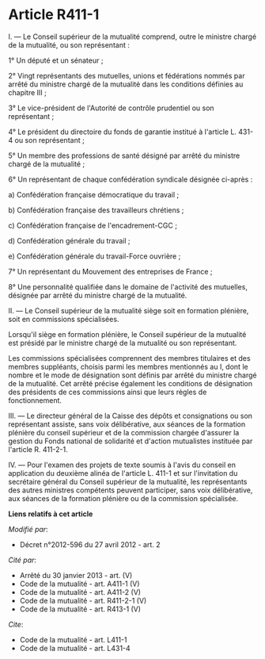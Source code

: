 # Article R411-1

I. ― Le Conseil supérieur de la mutualité comprend, outre le ministre chargé de la mutualité, ou son représentant : 

1° Un député et un sénateur ; 

2° Vingt représentants des mutuelles, unions et fédérations nommés par arrêté du ministre chargé de la mutualité dans les
conditions définies au chapitre III ; 

3° Le vice-président de l'Autorité de contrôle prudentiel ou son représentant ; 

4° Le président du directoire du fonds de garantie institué à l'article L. 431-4 ou son représentant ; 

5° Un membre des professions de santé désigné par arrêté du ministre chargé de la mutualité ; 

6° Un représentant de chaque confédération syndicale désignée ci-après : 

a) Confédération française démocratique du travail ; 

b) Confédération française des travailleurs chrétiens ; 

c) Confédération française de l'encadrement-CGC ; 

d) Confédération générale du travail ; 

e) Confédération générale du travail-Force ouvrière ; 

7° Un représentant du Mouvement des entreprises de France ; 

8° Une personnalité qualifiée dans le domaine de l'activité des mutuelles, désignée par arrêté du ministre chargé de la
mutualité. 

II. ― Le Conseil supérieur de la mutualité siège soit en formation plénière, soit en commissions spécialisées. 

Lorsqu'il siège en formation plénière, le Conseil supérieur de la mutualité est présidé par le ministre chargé de la
mutualité ou son représentant. 

Les commissions spécialisées comprennent des membres titulaires et des membres suppléants, choisis parmi les membres
mentionnés au I, dont le nombre et le mode de désignation sont définis par arrêté du ministre chargé de la mutualité. Cet
arrêté précise également les conditions de désignation des présidents de ces commissions ainsi que leurs règles de
fonctionnement. 

III. ― Le directeur général de la Caisse des dépôts et consignations ou son représentant assiste, sans voix délibérative, aux
séances de la formation plénière du conseil supérieur et de la commission chargée d'assurer la gestion du Fonds national de
solidarité et d'action mutualistes instituée par l'article R. 411-2-1. 

IV. ― Pour l'examen des projets de texte soumis à l'avis du conseil en application du deuxième alinéa de l'article L. 411-1
et sur l'invitation du secrétaire général du Conseil supérieur de la mutualité, les représentants des autres ministres
compétents peuvent participer, sans voix délibérative, aux séances de la formation plénière ou de la commission spécialisée.

**Liens relatifs à cet article**

_Modifié par_:

  - Décret n°2012-596 du 27 avril 2012 - art. 2

_Cité par_:

  - Arrêté du 30 janvier 2013 - art. (V)
  - Code de la mutualité - art. A411-1 (V)
  - Code de la mutualité - art. A411-2 (V)
  - Code de la mutualité - art. R411-2-1 (V)
  - Code de la mutualité - art. R413-1 (V)

_Cite_:

  - Code de la mutualité - art. L411-1
  - Code de la mutualité - art. L431-4
